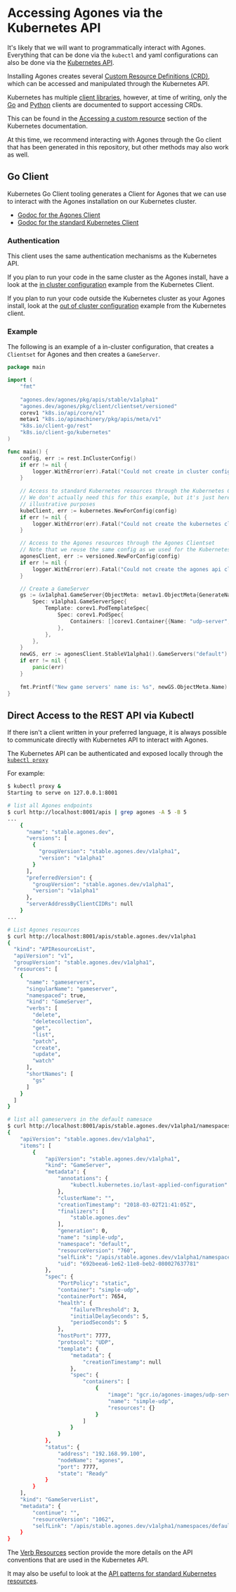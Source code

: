 # Accessing Agones via the Kubernetes API

It's likely that we will want to programmatically interact with Agones. Everything that can be done
via the `kubectl` and yaml configurations can also be done via 
the [Kubernetes API](https://kubernetes.io/docs/concepts/overview/kubernetes-api/).

Installing Agones creates several [Custom Resource Definitions (CRD)](https://kubernetes.io/docs/concepts/api-extension/custom-resources),
which can be accessed and manipulated through the Kubernetes API.

Kubernetes has multiple [client libraries](https://kubernetes.io/docs/reference/client-libraries/), however, 
at time of writing, only 
the [Go](https://github.com/kubernetes/client-go) and 
[Python](https://github.com/kubernetes-client/python/) clients are documented to support accessing CRDs.

This can be found in the [Accessing a custom resource](https://kubernetes.io/docs/concepts/api-extension/custom-resources/#accessing-a-custom-resource)
section of the Kubernetes documentation.

At this time, we recommend interacting with Agones through the Go client that has been generated in this repository,
but other methods may also work as well.

## Go Client

Kubernetes Go Client tooling generates a Client for Agones that we can use to interact with the Agones
installation on our Kubernetes cluster.

- [Godoc for the Agones Client](https://godoc.org/agones.dev/agones/pkg/client/clientset/versioned)
- [Godoc for the standard Kubernetes Client](https://godoc.org/k8s.io/client-go)

### Authentication

This client uses the same authentication mechanisms as the Kubernetes API.

If you plan to run your code in the same cluster as the Agones install, have a look at the
[in cluster configuration](https://github.com/kubernetes/client-go/tree/master/examples/in-cluster-client-configuration)
example from the Kubernetes Client.

If you plan to run your code outside the Kubernetes cluster as your Agones install, 
look at the [out of cluster configuration](https://github.com/kubernetes/client-go/tree/master/examples/out-of-cluster-client-configuration)
example from the Kubernetes client.

### Example

The following is an example of a in-cluster configuration, that creates a `Clientset` for Agones
and then creates a `GameServer`. 

```go
package main

import (
	"fmt"
	
	"agones.dev/agones/pkg/apis/stable/v1alpha1"
	"agones.dev/agones/pkg/client/clientset/versioned"
	corev1 "k8s.io/api/core/v1"
	metav1 "k8s.io/apimachinery/pkg/apis/meta/v1"
	"k8s.io/client-go/rest"
	"k8s.io/client-go/kubernetes"
)

func main() {
	config, err := rest.InClusterConfig()
	if err != nil {
		logger.WithError(err).Fatal("Could not create in cluster config")
	}
	
	// Access to standard Kubernetes resources through the Kubernetes Clientset
	// We don't actually need this for this example, but it's just here for 
	// illustrative purposes
	kubeClient, err := kubernetes.NewForConfig(config)
	if err != nil {
		logger.WithError(err).Fatal("Could not create the kubernetes clientset")
	}

	// Access to the Agones resources through the Agones Clientset
	// Note that we reuse the same config as we used for the Kubernetes Clientset
	agonesClient, err := versioned.NewForConfig(config)
	if err != nil {
		logger.WithError(err).Fatal("Could not create the agones api clientset")
	}

	// Create a GameServer
	gs := &v1alpha1.GameServer{ObjectMeta: metav1.ObjectMeta{GenerateName: "udp-server", Namespace: "default"},
		Spec: v1alpha1.GameServerSpec{
			Template: corev1.PodTemplateSpec{
				Spec: corev1.PodSpec{
					Containers: []corev1.Container{{Name: "udp-server", Image: "gcr.io/agones-images/udp-server:0.1"}},
				},
			},
		},
	}
	newGS, err := agonesClient.StableV1alpha1().GameServers("default").Create(gs)
	if err != nil {
		panic(err)
	}
	
	fmt.Printf("New game servers' name is: %s", newGS.ObjectMeta.Name)
}

```

## Direct Access to the REST API via Kubectl

If there isn't a client written in your preferred language, it is always possible to communicate
directly with Kubernetes API to interact with Agones.

The Kubernetes API can be authenticated and exposed locally through the 
[`kubectl proxy`](https://kubernetes.io/docs/tasks/access-kubernetes-api/http-proxy-access-api/) 


For example:

```bash
$ kubectl proxy &
Starting to serve on 127.0.0.1:8001

# list all Agones endpoints
$ curl http://localhost:8001/apis | grep agones -A 5 -B 5
...
    {
      "name": "stable.agones.dev",
      "versions": [
        {
          "groupVersion": "stable.agones.dev/v1alpha1",
          "version": "v1alpha1"
        }
      ],
      "preferredVersion": {
        "groupVersion": "stable.agones.dev/v1alpha1",
        "version": "v1alpha1"
      },
      "serverAddressByClientCIDRs": null
    }
...

# List Agones resources
$ curl http://localhost:8001/apis/stable.agones.dev/v1alpha1
{
  "kind": "APIResourceList",
  "apiVersion": "v1",
  "groupVersion": "stable.agones.dev/v1alpha1",
  "resources": [
    {
      "name": "gameservers",
      "singularName": "gameserver",
      "namespaced": true,
      "kind": "GameServer",
      "verbs": [
        "delete",
        "deletecollection",
        "get",
        "list",
        "patch",
        "create",
        "update",
        "watch"
      ],
      "shortNames": [
        "gs"
      ]
    }
  ]
}

# list all gameservers in the default namesace
$ curl http://localhost:8001/apis/stable.agones.dev/v1alpha1/namespaces/default/gameservers
{
    "apiVersion": "stable.agones.dev/v1alpha1",
    "items": [
        {
            "apiVersion": "stable.agones.dev/v1alpha1",
            "kind": "GameServer",
            "metadata": {
                "annotations": {
                    "kubectl.kubernetes.io/last-applied-configuration": "{\"apiVersion\":\"stable.agones.dev/v1alpha1\",\"kind\":\"GameServer\",\"metadata\":{\"annotations\":{},\"name\":\"simple-udp\",\"namespace\":\"default\"},\"spec\":{\"containerPort\":7654,\"hostPort\":7777,\"portPolicy\":\"static\",\"template\":{\"spec\":{\"containers\":[{\"image\":\"gcr.io/agones-images/udp-server:0.1\",\"name\":\"simple-udp\"}]}}}}\n"
                },
                "clusterName": "",
                "creationTimestamp": "2018-03-02T21:41:05Z",
                "finalizers": [
                    "stable.agones.dev"
                ],
                "generation": 0,
                "name": "simple-udp",
                "namespace": "default",
                "resourceVersion": "760",
                "selfLink": "/apis/stable.agones.dev/v1alpha1/namespaces/default/gameservers/simple-udp",
                "uid": "692beea6-1e62-11e8-beb2-080027637781"
            },
            "spec": {
                "PortPolicy": "static",
                "container": "simple-udp",
                "containerPort": 7654,
                "health": {
                    "failureThreshold": 3,
                    "initialDelaySeconds": 5,
                    "periodSeconds": 5
                },
                "hostPort": 7777,
                "protocol": "UDP",
                "template": {
                    "metadata": {
                        "creationTimestamp": null
                    },
                    "spec": {
                        "containers": [
                            {
                                "image": "gcr.io/agones-images/udp-server:0.1",
                                "name": "simple-udp",
                                "resources": {}
                            }
                        ]
                    }
                }
            },
            "status": {
                "address": "192.168.99.100",
                "nodeName": "agones",
                "port": 7777,
                "state": "Ready"
            }
        }
    ],
    "kind": "GameServerList",
    "metadata": {
        "continue": "",
        "resourceVersion": "1062",
        "selfLink": "/apis/stable.agones.dev/v1alpha1/namespaces/default/gameservers"
    }
}
```

The [Verb Resources](https://github.com/kubernetes/community/blob/master/contributors/devel/api-conventions.md#verbs-on-resources)
section provide the more details on the API conventions that are used in the Kubernetes API.

It may also be useful to look at the [API patterns for standard Kubernetes resources](https://kubernetes.io/docs/reference/generated/kubernetes-api/v1.9/#-strong-write-operations-strong--54).